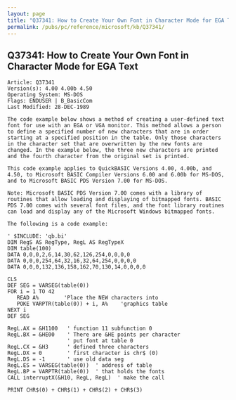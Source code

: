 ```yaml
---
layout: page
title: "Q37341: How to Create Your Own Font in Character Mode for EGA Text"
permalink: /pubs/pc/reference/microsoft/kb/Q37341/
---
```


## Q37341: How to Create Your Own Font in Character Mode for EGA Text

	Article: Q37341
	Version(s): 4.00 4.00b 4.50
	Operating System: MS-DOS
	Flags: ENDUSER | B_BasicCom
	Last Modified: 28-DEC-1989
	
	The code example below shows a method of creating a user-defined text
	font for use with an EGA or VGA monitor. This method allows a person
	to define a specified number of new characters that are in order
	starting at a specified position in the table. Only those characters
	in the character set that are overwritten by the new fonts are
	changed. In the example below, the three new characters are printed
	and the fourth character from the original set is printed.
	
	This code example applies to QuickBASIC Versions 4.00, 4.00b, and
	4.50, to Microsoft BASIC Compiler Versions 6.00 and 6.00b for MS-DOS,
	and to Microsoft BASIC PDS Version 7.00 for MS-DOS.
	
	Note: Microsoft BASIC PDS Version 7.00 comes with a library of
	routines that allow loading and displaying of bitmapped fonts. BASIC
	PDS 7.00 comes with several font files, and the font library routines
	can load and display any of the Microsoft Windows bitmapped fonts.
	
	The following is a code example:
	
	' $INCLUDE: 'qb.bi'
	DIM RegS AS RegType, RegL AS RegTypeX
	DIM table(100)
	DATA 0,0,0,2,6,14,30,62,126,254,0,0,0,0
	DATA 0,0,0,254,64,32,16,32,64,254,0,0,0,0
	DATA 0,0,0,132,136,158,162,70,130,14,0,0,0,0
	
	CLS
	DEF SEG = VARSEG(table(0))
	FOR i = 1 TO 42
	   READ A%        'Place the NEW characters into
	   POKE VARPTR(table(0)) + i, A%    'graphics table
	NEXT i
	DEF SEG
	
	RegL.AX = &H1100   ' function 11 subfunction 0
	RegL.BX = &HE00    ' There are &HE points per character
	                   ' put font at table 0
	RegL.CX = &H3      ' defined three characters
	RegL.DX = 0        ' first character is chr$ (0)
	RegL.DS = -1       ' use old data seg
	RegL.ES = VARSEG(table(0))  ' address of table
	RegL.BP = VARPTR(table(0))  ' that holds the fonts
	CALL interruptX(&H10, RegL, RegL)  ' make the call
	
	PRINT CHR$(0) + CHR$(1) + CHR$(2) + CHR$(3)
